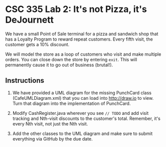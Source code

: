 # CSC 335 Lab 2: It's not Pizza, it's DeJournett

We have a small Point of Sale terminal for a pizza and sandwich shop that has a Loyalty Program 
to reward repeat customers. Every fifth visit, the customer gets a 10% discount.

We will model the store as a loop of customers who visit and make multiple orders. You
can close down the store by entering `exit`. This will permanently cause it to go
out of business (brutal!).

## Instructions

1. We have provided a UML diagram for the missing PunchCard class (CafeUMLDiagram.xml) that you can load into
http://draw.io to view. Turn that diagram into the implementation of PunchCard.

2. Modify CashRegister.java wherever you see `// TODO` and add visit tracking
and Nth-visit discounts to the customer's total. Remember, it's every Nth visit,
not just the Nth visit.

3. Add the other classes to the UML diagram and make sure to submit everything via
GitHub by the due date.


